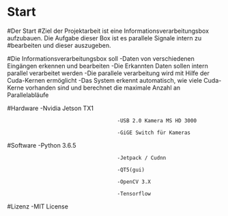 # Start
#Der Start
#Ziel der Projektarbeit ist eine Informationsverarbeitungsbox aufzubauen. Die Aufgabe dieser Box ist es parallele Signale intern zu #bearbeiten und dieser auszugeben.

#Die Informationsverarbeitungsbox soll  -Daten von verschiedenen Eingängen erkennen und bearbeiten
                                        -Die Erkannten Daten sollen intern parallel verarbeitet werden
                                        -Die parallele verarbeitung wird mit Hilfe der Cuda-Kernen ermöglicht
                                        -Das System erkennt automatisch, wie viele Cuda-Kerne vorhanden sind und berechnet die maximale                                             Anzahl an Parallelabläufe

#Hardware                               -Nvidia Jetson TX1
                                        
                                        -USB 2.0 Kamera MS HD 3000
                                        
                                        -GiGE Switch für Kameras

#Software                               -Python 3.6.5
                                        
                                        -Jetpack / Cudnn
                                        
                                        -QT5(gui)
                                        
                                        -OpenCV 3.X
                                        
                                        -Tensorflow

#Lizenz                                 -MIT License
